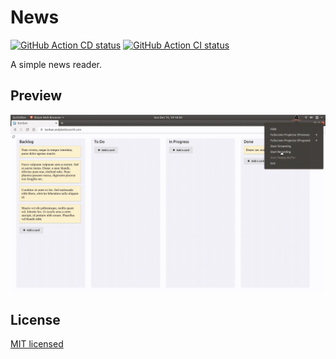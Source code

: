 # News

<a href="https://github.com/wurde/news/actions"><img alt="GitHub Action CD status" src="https://github.com/wurde/news/workflows/Continuous%20Deployment/badge.svg"></a>
<a href="https://github.com/wurde/news/actions"><img alt="GitHub Action CI status" src="https://github.com/wurde/news/workflows/Continuous%20Integration/badge.svg"></a>


A simple news reader.

## Preview

![GIF of Kanban](img/kanban-demo.gif)

## License

[MIT licensed](./LICENSE)

